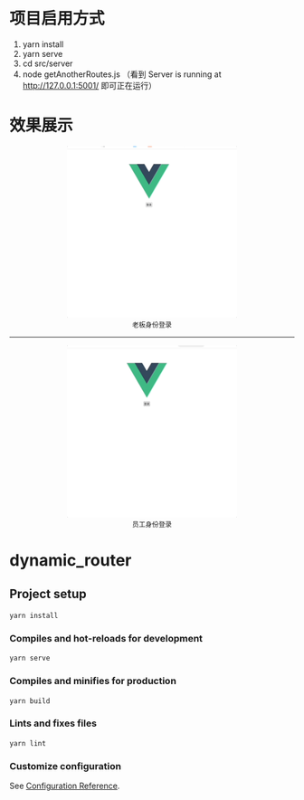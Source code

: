 # 项目启用方式

1. yarn install
2. yarn serve
3. cd src/server
4. node getAnotherRoutes.js  （看到 Server is running at http://127.0.0.1:5001/ 即可正在运行）

# 效果展示

<p align='center'>
<img src="./public/bossLogin.gif" width="300"/> <br>
<small> 老板身份登录 </small>
</p>
<hr>
<p align='center'>
<img src="./public/staff.gif" width="300"/><br>
<small> 员工身份登录 </small>
</p>

# dynamic_router

## Project setup

```
yarn install
```

### Compiles and hot-reloads for development

```
yarn serve
```

### Compiles and minifies for production

```
yarn build
```

### Lints and fixes files

```
yarn lint
```

### Customize configuration

See [Configuration Reference](https://cli.vuejs.org/config/).
